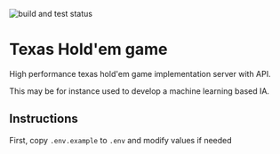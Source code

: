 ![build and test status](https://github.com/Barben360/texas-holdem-game/actions/workflows/go.yml/badge.svg)

# Texas Hold'em game

High performance texas hold'em game implementation server with API.

This may be for instance used to develop a machine learning based IA.

## Instructions

First, copy `.env.example` to `.env` and modify values if needed
